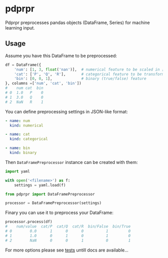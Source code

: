 # pdprpr

Pdprpr preprocesses pandas objects (DataFrame, Series) for machine learning input.

## Usage

Assume you have this DataFrame to be preprocessed:

```python
df = DataFrame({
    'num': [1, 3, float('nan')],  # numerical feature to be scaled in [0, 1]
    'cat': ['P', 'Q', 'R'],       # categorical feature to be transformted to dummy var
    'bin': [0, 0, 1],             # binary (true/false) feature
}, columns =['num', 'cat', 'bin'])
#    num cat  bin
# 0  1.0   P    0
# 1  3.0   Q    0
# 2  NaN   R    1
```

You can define preprocessing settings in JSON-like format:

```yaml
- name: num
  kind: numerical

- name: cat
  kind: categorical

- name: bin
  kind: binary
```

Then `DataFramePreprocessor` instance can be created with them:

```python
import yaml

with open('<filename>') as f:
    settings = yaml.load(f)

from pdprpr import DataFramePreprocessor

processor = DataFramePreprocessor(settings)
```

Finary you can use it to preprocess your DataFrame:

```python
processor.process(df)
#    num/value  cat/P  cat/Q  cat/R  bin/False  bin/True
# 0        0.0      1      0      0          1         0
# 1        1.0      0      1      0          1         0
# 2        NaN      0      0      1          0         1
```

For more options please see [tests](./tests/) untill docs are available...
